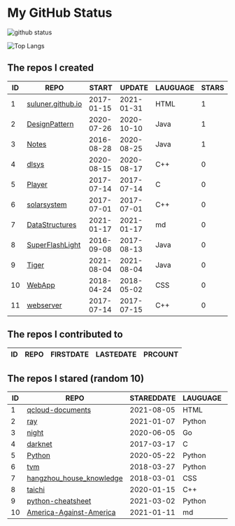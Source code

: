 # My GitHub Status

<img src="https://github-readme-stats-1.yihong0618.vercel.app/api?username=ThaddeusJiang&show_icons=true&&&hide_title=true&count_private=true" alt="github status" />

![Top Langs](https://github-readme-stats-1.yihong0618.vercel.app/api/top-langs/?username=ThaddeusJiang&layout=compact)

<!--START_SECTION:my_github-->
## The repos I created
| ID |                               REPO                                |   START    |   UPDATE   | LAUGUAGE | STARS |
|----|-------------------------------------------------------------------|------------|------------|----------|-------|
|  1 | [suluner.github.io](https://github.com/suluner/suluner.github.io) | 2017-01-15 | 2021-01-31 | HTML     |     1 |
|  2 | [DesignPattern](https://github.com/suluner/DesignPattern)         | 2020-07-26 | 2020-10-10 | Java     |     1 |
|  3 | [Notes](https://github.com/suluner/Notes)                         | 2016-08-28 | 2020-08-25 | Java     |     1 |
|  4 | [dlsys](https://github.com/suluner/dlsys)                         | 2020-08-15 | 2020-08-17 | C++      |     0 |
|  5 | [Player](https://github.com/suluner/Player)                       | 2017-07-14 | 2017-07-14 | C        |     0 |
|  6 | [solarsystem](https://github.com/suluner/solarsystem)             | 2017-07-01 | 2017-07-01 | C++      |     0 |
|  7 | [DataStructures](https://github.com/suluner/DataStructures)       | 2021-01-17 | 2021-01-17 | md       |     0 |
|  8 | [SuperFlashLight](https://github.com/suluner/SuperFlashLight)     | 2016-09-08 | 2017-08-13 | Java     |     0 |
|  9 | [Tiger](https://github.com/suluner/Tiger)                         | 2021-08-04 | 2021-08-04 | Java     |     0 |
| 10 | [WebApp](https://github.com/suluner/WebApp)                       | 2018-04-24 | 2018-05-02 | CSS      |     0 |
| 11 | [webserver](https://github.com/suluner/webserver)                 | 2017-07-14 | 2017-07-15 | C++      |     0 |

## The repos I contributed to
| ID | REPO | FIRSTDATE | LASTEDATE | PRCOUNT |
|----|------|-----------|-----------|---------|

## The repos I stared (random 10)
| ID |                                        REPO                                        | STAREDDATE | LAUGUAGE | LATESTUPDATE |
|----|------------------------------------------------------------------------------------|------------|----------|--------------|
|  1 | [qcloud-documents](https://github.com/tencentyun/qcloud-documents)                 | 2021-08-05 | HTML     | 2021-08-07   |
|  2 | [ray](https://github.com/ray-project/ray)                                          | 2021-01-07 | Python   | 2021-08-07   |
|  3 | [night](https://github.com/talkgo/night)                                           | 2020-06-05 | Go       | 2021-08-07   |
|  4 | [darknet](https://github.com/pjreddie/darknet)                                     | 2017-03-17 | C        | 2021-08-07   |
|  5 | [Python](https://github.com/TheAlgorithms/Python)                                  | 2020-05-22 | Python   | 2021-08-07   |
|  6 | [tvm](https://github.com/apache/tvm)                                               | 2018-03-27 | Python   | 2021-08-07   |
|  7 | [hangzhou_house_knowledge](https://github.com/houshanren/hangzhou_house_knowledge) | 2018-03-01 | CSS      | 2021-08-07   |
|  8 | [taichi](https://github.com/taichi-dev/taichi)                                     | 2020-01-15 | C++      | 2021-08-07   |
|  9 | [python-cheatsheet](https://github.com/gto76/python-cheatsheet)                    | 2021-03-02 | Python   | 2021-08-07   |
| 10 | [America-Against-America](https://github.com/zealotCE/America-Against-America)     | 2021-01-11 | md       | 2021-08-07   |

<!--END_SECTION:my_github-->